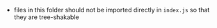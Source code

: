 - files in this folder should not be imported directly in ```index.js``` so that they are tree-shakable
